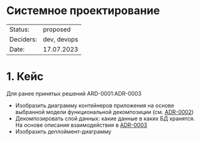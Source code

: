 Системное проектирование
=========
|          |                                                                   |
|----------|-------------------------------------------------------------------|
|Status:   | proposed 
|Deciders: | dev, devops                                                       |
|Date:     | 17.07.2023                                                        |

# 1. Кейс

Для ранее принятых решений ARD-0001:ADR-0003
- Изобразить диаграмму контейнеров приложения на основе выбранной модели 
функциональной декомпозиции (см. [ADR-0002](../ADR-0002/README.md))
- Декомпозировать слой данных: какие данные в каких БД хранятся. На основе 
описания взаимодействия в [ADR-0003](../ADR-0003/README.md)
- Изобразить деплоймент-диаграмму


